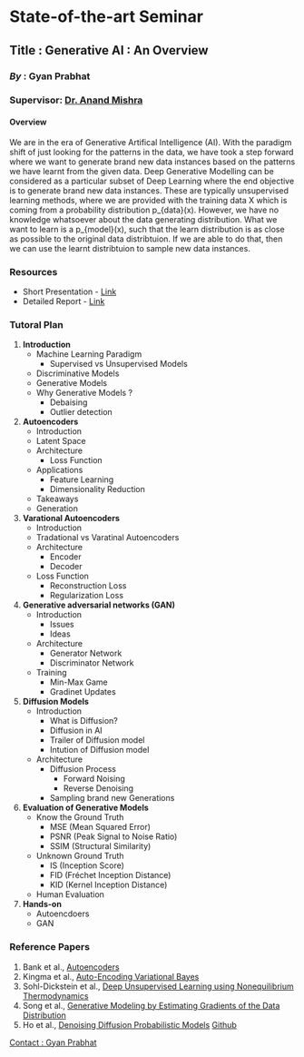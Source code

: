 # State-of-the-art Seminar

## **Title** : Generative AI : An Overview

### **_By_** : Gyan Prabhat
### **Supervisor**: [Dr. Anand Mishra](https://anandmishra22.github.io/) <br>

#### Overview
We are in the era of Generative Artifical Intelligence (AI). With the paradigm shift of just looking for the patterns in the data, we have took a step forward where we want to generate brand new data instances based on the patterns we have learnt from the given data. Deep Generative Modelling can be considered as a particular subset of Deep Learning where the end objective is to generate brand new data instances. These are typically unsupervised learning methods, where we are provided with the training data X which is coming from a probability distribution p_{data}(x). However, we have no knowledge whatsoever about the data generating distribution. What we want to learn is a p_{model}(x), such that the learn distribution is as close as possible to the original data distribtuion. If we are able to do that, then we can use the learnt distribtuion to sample new data instances.

### **Resources**
- Short Presentation - [Link]()
- Detailed Report - [Link]()

### Tutoral Plan
1. **Introduction**
   * Machine Learning Paradigm
     - Supervised vs Unsupervised Models
   * Discriminative Models
   * Generative Models
   * Why Generative Models ?
       - Debaising
       - Outlier detection
2. **Autoencoders**
   * Introduction
   * Latent Space
   * Architecture
     - Loss Function
   * Applications
     - Feature Learning
     - Dimensionality Reduction
   * Takeaways
   * Generation
3. **Varational Autoencoders**
   * Introduction
   * Tradational vs Varatinal Autoencoders
   * Architecture
     - Encoder
     - Decoder
   * Loss Function
     - Reconstruction Loss
     - Regularization Loss
4. **Generative adversarial networks (GAN)**
   * Introduction
     - Issues
     - Ideas
   * Architecture
     - Generator Network
     - Discriminator Network
   * Training
     - Min-Max Game
     - Gradinet Updates
5. **Diffusion Models**
   * Introduction
     - What is Diffusion?
     - Diffusion in AI
     - Trailer of Diffusion model
     - Intution of Diffusion model
   * Architecture
     - Diffusion Process
       - Forward Noising
       - Reverse Denoising
     - Sampling brand new Generations
6. **Evaluation of Generative Models**
   * Know the Ground Truth
     - MSE (Mean Squared Error)
     - PSNR (Peak Signal to Noise Ratio)
     - SSIM (Structural Similarity)
   * Unknown Ground Truth
     - IS (Inception Score)
     - FID (Fréchet Inception Distance)
     - KID (Kernel Inception Distance)
   * Human Evaluation
  7. **Hands-on**
     * Autoencdoers
     * GAN

### Reference Papers
1. Bank et al., [Autoencoders](https://arxiv.org/pdf/2003.05991.pdf)
2. Kingma et al., [Auto-Encoding Variational Bayes](https://arxiv.org/pdf/1312.6114v10.pdf)
3. Sohl-Dickstein et al., [Deep Unsupervised Learning using Nonequilibrium Thermodynamics](https://arxiv.org/pdf/1503.03585.pdf)
4. Song et al., [Generative Modeling by Estimating Gradients of the Data Distribution](https://arxiv.org/pdf/1907.05600.pdf)
5. Ho et al., [Denoising Diffusion Probabilistic Models](https://arxiv.org/pdf/2006.11239.pdf) [Github](https://github.com/hojonathanho/diffusion)


[Contact : Gyan Prabhat](prabhat.1@iitj.ac.in)


